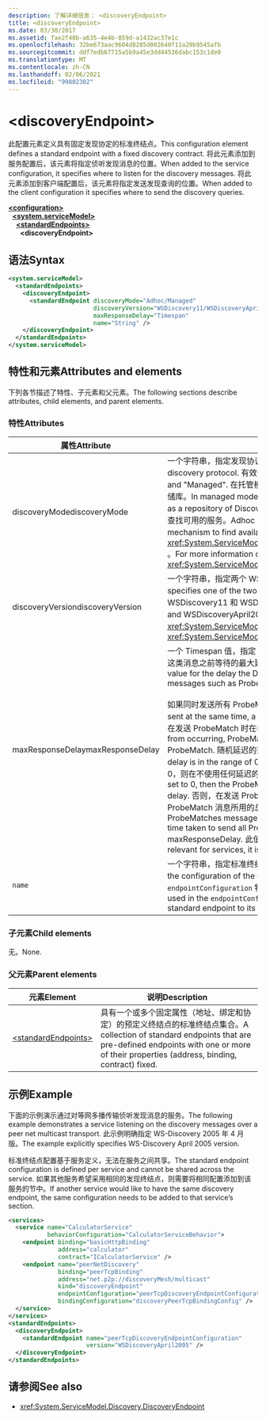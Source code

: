 ```yaml
---
description: 了解详细信息： <discoveryEndpoint>
title: <discoveryEndpoint>
ms.date: 03/30/2017
ms.assetid: fae2f48b-a635-4e4b-859d-a1432ac37e1c
ms.openlocfilehash: 32be673aac9604d8285d002640f11a29b9545afb
ms.sourcegitcommit: ddf7edb67715a5b9a45e3dd44536dabc153c1de0
ms.translationtype: MT
ms.contentlocale: zh-CN
ms.lasthandoff: 02/06/2021
ms.locfileid: "99802302"
---
```

# \<discoveryEndpoint>

<span data-ttu-id="b997f-102">此配置元素定义具有固定发现协定的标准终结点。</span><span class="sxs-lookup"><span data-stu-id="b997f-102">This configuration element defines a standard endpoint with a fixed discovery contract.</span></span> <span data-ttu-id="b997f-103">将此元素添加到服务配置后，该元素将指定侦听发现消息的位置。</span><span class="sxs-lookup"><span data-stu-id="b997f-103">When added to the service configuration, it specifies where to listen for the discovery messages.</span></span> <span data-ttu-id="b997f-104">将此元素添加到客户端配置后，该元素将指定发送发现查询的位置。</span><span class="sxs-lookup"><span data-stu-id="b997f-104">When added to the client configuration it specifies where to send the discovery queries.</span></span>  
  
[**\<configuration>**](../configuration-element.md)\
&nbsp;&nbsp;[**\<system.serviceModel>**](system-servicemodel.md)\
&nbsp;&nbsp;&nbsp;&nbsp;[**\<standardEndpoints>**](standardendpoints.md)\
&nbsp;&nbsp;&nbsp;&nbsp;&nbsp;&nbsp;**\<discoveryEndpoint>**  
  
## <a name="syntax"></a><span data-ttu-id="b997f-105">语法</span><span class="sxs-lookup"><span data-stu-id="b997f-105">Syntax</span></span>  
  
```xml  
<system.serviceModel>
  <standardEndpoints>
    <discoveryEndpoint>
      <standardEndpoint discoveryMode="Adhoc/Managed"
                        discoveryVersion="WSDiscovery11/WSDiscoveryApril2005"
                        maxResponseDelay="Timespan"
                        name="String" />
    </discoveryEndpoint>
  </standardEndpoints>
</system.serviceModel>
```  
  
## <a name="attributes-and-elements"></a><span data-ttu-id="b997f-106">特性和元素</span><span class="sxs-lookup"><span data-stu-id="b997f-106">Attributes and elements</span></span>

<span data-ttu-id="b997f-107">下列各节描述了特性、子元素和父元素。</span><span class="sxs-lookup"><span data-stu-id="b997f-107">The following sections describe attributes, child elements, and parent elements.</span></span>  
  
### <a name="attributes"></a><span data-ttu-id="b997f-108">特性</span><span class="sxs-lookup"><span data-stu-id="b997f-108">Attributes</span></span>

| <span data-ttu-id="b997f-109">属性</span><span class="sxs-lookup"><span data-stu-id="b997f-109">Attribute</span></span>        | <span data-ttu-id="b997f-110">说明</span><span class="sxs-lookup"><span data-stu-id="b997f-110">Description</span></span> |  
| ---------------- | ----------- |  
| <span data-ttu-id="b997f-111">discoveryMode</span><span class="sxs-lookup"><span data-stu-id="b997f-111">discoveryMode</span></span>    | <span data-ttu-id="b997f-112">一个字符串，指定发现协议的模式。</span><span class="sxs-lookup"><span data-stu-id="b997f-112">A string that specifies the mode of discovery protocol.</span></span> <span data-ttu-id="b997f-113">有效值为 "即席" 和 "Managed"。</span><span class="sxs-lookup"><span data-stu-id="b997f-113">Valid values are "Adhoc" and "Managed".</span></span> <span data-ttu-id="b997f-114">在托管模式下，协议依靠发现代理，此代理用作可检测服务的存储库。</span><span class="sxs-lookup"><span data-stu-id="b997f-114">In managed mode the protocol relies on a Discovery Proxy, which acts as a repository of Discoverable services.</span></span> <span data-ttu-id="b997f-115">即席模式要求协议使用 UDP 多播机制查找可用的服务。</span><span class="sxs-lookup"><span data-stu-id="b997f-115">Adhoc mode requires the protocol to use UDP multicast mechanism to find available services.</span></span> <span data-ttu-id="b997f-116">有关属性的详细信息，请参阅 <xref:System.ServiceModel.Discovery.DiscoveryEndpoint.DiscoveryMode%2A> 。</span><span class="sxs-lookup"><span data-stu-id="b997f-116">For more information on the property, see <xref:System.ServiceModel.Discovery.DiscoveryEndpoint.DiscoveryMode%2A>.</span></span> |  
| <span data-ttu-id="b997f-117">discoveryVersion</span><span class="sxs-lookup"><span data-stu-id="b997f-117">discoveryVersion</span></span> | <span data-ttu-id="b997f-118">一个字符串，指定两个 WS-Discovery 协议版本中的其中一个版本。</span><span class="sxs-lookup"><span data-stu-id="b997f-118">A string that specifies one of the two versions of WS-Discovery protocol.</span></span> <span data-ttu-id="b997f-119">有效值为 WSDiscovery11 和 WSDiscoveryApril2005。</span><span class="sxs-lookup"><span data-stu-id="b997f-119">Valid values are WSDiscovery11 and WSDiscoveryApril2005.</span></span> <span data-ttu-id="b997f-120">此值的类型为 <xref:System.ServiceModel.Discovery.DiscoveryVersion>。</span><span class="sxs-lookup"><span data-stu-id="b997f-120">This value is of type <xref:System.ServiceModel.Discovery.DiscoveryVersion>.</span></span> |  
| <span data-ttu-id="b997f-121">maxResponseDelay</span><span class="sxs-lookup"><span data-stu-id="b997f-121">maxResponseDelay</span></span> | <span data-ttu-id="b997f-122">一个 Timespan 值，指定 Discovery 协议在发送 Probe Match、Resolve Match 这类消息之前等待的最大延迟值。</span><span class="sxs-lookup"><span data-stu-id="b997f-122">A Timespan value that specifies the maximum value for the delay the Discovery protocol will wait before sending certain messages such as Probe Match or Resolve Match.</span></span><br /><br /> <span data-ttu-id="b997f-123">如果同时发送所有 ProbeMatch，则可能发生网络风暴。</span><span class="sxs-lookup"><span data-stu-id="b997f-123">If all ProbeMatches are sent at the same time, a network storm may result.</span></span> <span data-ttu-id="b997f-124">若要防止发生这种情况，可在发送 ProbeMatch 时在各 ProbeMatch 之间应用随机延迟。</span><span class="sxs-lookup"><span data-stu-id="b997f-124">To prevent this from occurring, ProbeMatches are sent with a random delay between each ProbeMatch.</span></span> <span data-ttu-id="b997f-125">随机延迟的范围是从 0 到此特性所设置的值之间。</span><span class="sxs-lookup"><span data-stu-id="b997f-125">The random delay is in the range of 0 to the value set by this attribute.</span></span> <span data-ttu-id="b997f-126">如果将此特性设置为 0，则在不使用任何延迟的紧凑循环中发送 ProbeMatch 消息。</span><span class="sxs-lookup"><span data-stu-id="b997f-126">If this attribute is set to 0, then the ProbeMatches messages are sent in a tight loop without any delay.</span></span> <span data-ttu-id="b997f-127">否则，在发送 ProbeMatch 消息时将应用一定的随机延迟，以使发送所有 ProbeMatch 消息所用的总时间不会超过 maxResponseDelay。</span><span class="sxs-lookup"><span data-stu-id="b997f-127">Otherwise, the ProbeMatches messages are sent with some random delay such that the total time taken to send all ProbeMatches messages does not exceed the maxResponseDelay.</span></span> <span data-ttu-id="b997f-128">此值只与服务相关，不可用于客户端。</span><span class="sxs-lookup"><span data-stu-id="b997f-128">This value is only relevant for services, it is not used by clients.</span></span> |  
| `name`           | <span data-ttu-id="b997f-129">一个字符串，指定标准终结点的配置的名称。</span><span class="sxs-lookup"><span data-stu-id="b997f-129">A String that specifies the name of the configuration of the standard endpoint.</span></span> <span data-ttu-id="b997f-130">此名称在服务终结点的 `endpointConfiguration` 特性中用于将标准终结点链接到其配置。</span><span class="sxs-lookup"><span data-stu-id="b997f-130">The name is used in the `endpointConfiguration` attribute of the service endpoint to link a standard endpoint to its configuration.</span></span> |  
  
### <a name="child-elements"></a><span data-ttu-id="b997f-131">子元素</span><span class="sxs-lookup"><span data-stu-id="b997f-131">Child elements</span></span>

<span data-ttu-id="b997f-132">无。</span><span class="sxs-lookup"><span data-stu-id="b997f-132">None.</span></span>  
  
### <a name="parent-elements"></a><span data-ttu-id="b997f-133">父元素</span><span class="sxs-lookup"><span data-stu-id="b997f-133">Parent elements</span></span>

| <span data-ttu-id="b997f-134">元素</span><span class="sxs-lookup"><span data-stu-id="b997f-134">Element</span></span> | <span data-ttu-id="b997f-135">说明</span><span class="sxs-lookup"><span data-stu-id="b997f-135">Description</span></span> |  
| ------- | ----------- |  
| [\<standardEndpoints>](standardendpoints.md) | <span data-ttu-id="b997f-136">具有一个或多个固定属性（地址、绑定和协定）的预定义终结点的标准终结点集合。</span><span class="sxs-lookup"><span data-stu-id="b997f-136">A collection of standard endpoints that are pre-defined endpoints with one or more of their properties (address, binding, contract) fixed.</span></span> |  
  
## <a name="example"></a><span data-ttu-id="b997f-137">示例</span><span class="sxs-lookup"><span data-stu-id="b997f-137">Example</span></span>

<span data-ttu-id="b997f-138">下面的示例演示通过对等网多播传输侦听发现消息的服务。</span><span class="sxs-lookup"><span data-stu-id="b997f-138">The following example demonstrates a service listening on the discovery messages over a peer net multicast transport.</span></span> <span data-ttu-id="b997f-139">此示例明确指定 WS-Discovery 2005 年 4 月版。</span><span class="sxs-lookup"><span data-stu-id="b997f-139">The example explicitly specifies WS-Discovery April 2005 version.</span></span>  
  
<span data-ttu-id="b997f-140">标准终结点配置基于服务定义，无法在服务之间共享。</span><span class="sxs-lookup"><span data-stu-id="b997f-140">The standard endpoint configuration is defined per service and cannot be shared across the service.</span></span> <span data-ttu-id="b997f-141">如果其他服务希望采用相同的发现终结点，则需要将相同配置添加到该服务的节中。</span><span class="sxs-lookup"><span data-stu-id="b997f-141">If another service would like to have the same discovery endpoint, the same configuration needs to be added to that service’s section.</span></span>  
  
```xml  
<services>
  <service name="CalculatorService"
           behaviorConfiguration="CalculatorServiceBehavior">
    <endpoint binding="basicHttpBinding"
              address="calculator"
              contract="ICalculatorService" />
    <endpoint name="peerNetDiscovery"
              binding="peerTcpBinding"
              address="net.p2p://discoveryMesh/multicast"
              kind="discoveryEndpoint"
              endpointConfiguration="peerTcpDiscoveryEndpointConfiguration"
              bindingConfiguration="discoveryPeerTcpBindingConfig" />
  </service>
</services>
<standardEndpoints>
  <discoveryEndpoint>
    <standardEndpoint name="peerTcpDiscoveryEndpointConfiguration"
                      version="WSDiscoveryApril2005" />
  </discoveryEndpoint>
</standardEndpoints>
```  
  
## <a name="see-also"></a><span data-ttu-id="b997f-142">请参阅</span><span class="sxs-lookup"><span data-stu-id="b997f-142">See also</span></span>

- <xref:System.ServiceModel.Discovery.DiscoveryEndpoint>
